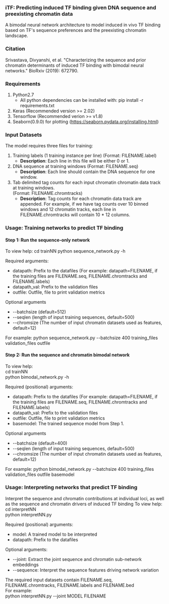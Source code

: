 ### iTF: Predicting induced TF binding given DNA sequence and preexisting chromatin data
A bimodal neural network architecture to model induced in vivo TF binding based on TF's sequence preferences and the preexisting chromatin landscape.

### Citation
Srivastava, Divyanshi, et al. "Characterizing the sequence and prior chromatin determinants of induced TF binding with bimodal neural networks." BioRxiv (2019): 672790.

### Requirements
1. Python2.7
   + All python dependencies can be installed with: pip install -r requirements.txt
2. Keras (Recommended version >= 2.02)
3. Tensorflow (Recommended verion >= v1.8)
4. Seaborn(0.9.0) for plotting (https://seaborn.pydata.org/installing.html)

### Input Datasets
The model requires three files for training:
1. Training labels (1 training instance per line) (Format: FILENAME.label)
   - **Description**: Each line in this file will be either 0 or 1.  
2. DNA sequence at training windows (Format: FILENAME.seq)
   - **Description**: Each line should contain the DNA sequence for one window. 
3. Tab delimited tag counts for each input chromatin chromatin data track at training windows.  
(Format: FILENAME.chromtracks)
   - **Description**: Tag counts for each chromatin data track are appended. For example, if we have tag counts over 10 binned windows and 12 chromatin tracks, each line in FILENAME.chromtracks will contain 10 * 12 columns.  

### Usage: Training networks to predict TF binding 
#### Step 1: Run the sequence-only network
To view help:
cd trainNN
python sequence_network.py -h

Required arguments: 
- datapath: Prefix to the datafiles (For example: datapath=FILENAME, if the training files are FILENAME.seq, FILENAME.chromtracks and FILENAME.labels)  
- datapath_val: Prefix to the validation files  
- outfile: Outfile, file to print validation metrics  


Optional arguments
- --batchsize (default=512)  
- --seqlen (length of input training sequences, default=500) 
- --chromsize (The number of input chromatin datasets used as features, default=12)

For example: 
python sequence_network.py --batchsize 400 training_files validation_files outfile

#### Step 2: Run the sequence and chromatin bimodal network  
To view help:  
cd trainNN  
python bimodal_network.py -h

Required (positional) arguments: 
- datapath: Prefix to the datafiles (For example: datapath=FILENAME, if the training files are FILENAME.seq, FILENAME.chromtracks and FILENAME.labels)  
- datapath_val: Prefix to the validation files  
- outfile: Outfile, file to print validation metrics  
- basemodel: The trained sequence model from Step 1.

Optional arguments
- --batchsize (default=400)  
- --seqlen (length of input training sequences, default=500) 
- --chromsize (The number of input chromatin datasets used as features, default=12)

For example: 
python bimodal_network.py --batchsize 400 training_files validation_files outfile basemodel 

### Usage: Interpreting networks that predict TF binding
Interpret the sequence and chromatin contributions at individual loci, as well as the sequence and chromatin drivers of induced TF binding
To view help:  
cd interpretNN  
python interpretNN.py  

Required (positional) arguments:  
- model: A trained model to be interpreted
- datapath: Prefix to the datafiles

Optional arguments:   
- --joint: Extract the joint sequence and chromatin sub-network embeddings
- --sequence: Interpret the sequence features driving network variation

The required input datasets contain FILENAME.seq, FILENAME.chromtracks, FILENAME.labels and FILENAME.bed  
For example:  
python interpretNN.py --joint MODEL FILENAME
